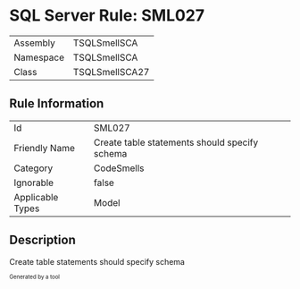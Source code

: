 ﻿# SQL Server Rule: SML027
  
|    |    |
|----|----|
| Assembly | TSQLSmellSCA |
| Namespace | TSQLSmellSCA |
| Class | TSQLSmellSCA27 |
  
## Rule Information
  
|    |    |
|----|----|
| Id | SML027 |
| Friendly Name | Create table statements should specify schema |
| Category | CodeSmells |
| Ignorable | false |
| Applicable Types | Model  |
  
## Description
  
Create table statements should specify schema
  
<sub><sup>Generated by a tool</sup></sub>
